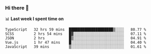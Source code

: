 ### Hi there 👋

<!--
**DBvc/DBvc** is a ✨ _special_ ✨ repository because its `README.md` (this file) appears on your GitHub profile.

Here are some ideas to get you started:

- 🔭 I’m currently working on ...
- 🌱 I’m currently learning ...
- 👯 I’m looking to collaborate on ...
- 🤔 I’m looking for help with ...
- 💬 Ask me about ...
- 📫 How to reach me: ...
- 😄 Pronouns: ...
- ⚡ Fun fact: ...
-->

📊 **Last week I spent time on**
<!--START_SECTION:waka-->
```text
TypeScript   32 hrs 59 mins  ████████████████████▒░░░░   80.77 % 
SCSS         2 hrs 54 mins   █▓░░░░░░░░░░░░░░░░░░░░░░░   07.11 % 
JSON         2 hrs           █▒░░░░░░░░░░░░░░░░░░░░░░░   04.91 % 
Vue.js       1 hr 47 mins    █░░░░░░░░░░░░░░░░░░░░░░░░   04.40 % 
JavaScript   39 mins         ▒░░░░░░░░░░░░░░░░░░░░░░░░   01.61 % 
```
<!--END_SECTION:waka-->
